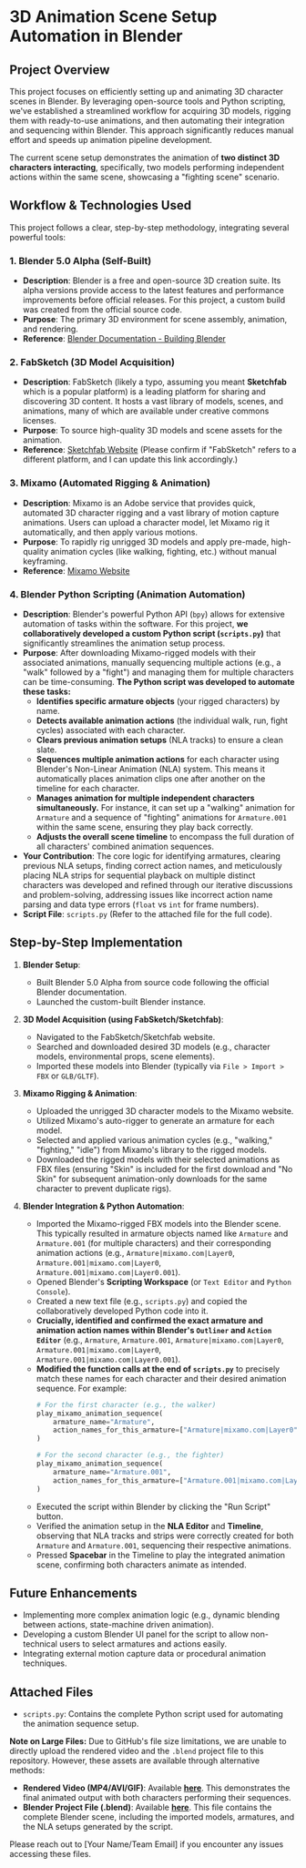 # 3D Animation Scene Setup Automation in Blender

## Project Overview

This project focuses on efficiently setting up and animating 3D character scenes in Blender. By leveraging open-source tools and Python scripting, we've established a streamlined workflow for acquiring 3D models, rigging them with ready-to-use animations, and then automating their integration and sequencing within Blender. This approach significantly reduces manual effort and speeds up animation pipeline development.

The current scene setup demonstrates the animation of **two distinct 3D characters interacting**, specifically, two models performing independent actions within the same scene, showcasing a "fighting scene" scenario.

## Workflow & Technologies Used

This project follows a clear, step-by-step methodology, integrating several powerful tools:

### 1. Blender 5.0 Alpha (Self-Built)

* **Description**: Blender is a free and open-source 3D creation suite. Its alpha versions provide access to the latest features and performance improvements before official releases. For this project, a custom build was created from the official source code.
* **Purpose**: The primary 3D environment for scene assembly, animation, and rendering.
* **Reference**: [Blender Documentation - Building Blender](https://docs.blender.org/manual/en/latest/advanced/building_blender/index.html)

### 2. FabSketch (3D Model Acquisition)

* **Description**: FabSketch (likely a typo, assuming you meant **Sketchfab** which is a popular platform) is a leading platform for sharing and discovering 3D content. It hosts a vast library of models, scenes, and animations, many of which are available under creative commons licenses.
* **Purpose**: To source high-quality 3D models and scene assets for the animation.
* **Reference**: [Sketchfab Website](https://sketchfab.com/) (Please confirm if "FabSketch" refers to a different platform, and I can update this link accordingly.)

### 3. Mixamo (Automated Rigging & Animation)

* **Description**: Mixamo is an Adobe service that provides quick, automated 3D character rigging and a vast library of motion capture animations. Users can upload a character model, let Mixamo rig it automatically, and then apply various motions.
* **Purpose**: To rapidly rig unrigged 3D models and apply pre-made, high-quality animation cycles (like walking, fighting, etc.) without manual keyframing.
* **Reference**: [Mixamo Website](https://www.mixamo.com/)

### 4. Blender Python Scripting (Animation Automation)

* **Description**: Blender's powerful Python API (`bpy`) allows for extensive automation of tasks within the software. For this project, **we collaboratively developed a custom Python script (`scripts.py`)** that significantly streamlines the animation setup process.
* **Purpose**: After downloading Mixamo-rigged models with their associated animations, manually sequencing multiple actions (e.g., a "walk" followed by a "fight") and managing them for multiple characters can be time-consuming. **The Python script was developed to automate these tasks:**
    * **Identifies specific armature objects** (your rigged characters) by name.
    * **Detects available animation actions** (the individual walk, run, fight cycles) associated with each character.
    * **Clears previous animation setups** (NLA tracks) to ensure a clean slate.
    * **Sequences multiple animation actions** for each character using Blender's Non-Linear Animation (NLA) system. This means it automatically places animation clips one after another on the timeline for each character.
    * **Manages animation for multiple independent characters simultaneously.** For instance, it can set up a "walking" animation for `Armature` and a sequence of "fighting" animations for `Armature.001` within the same scene, ensuring they play back correctly.
    * **Adjusts the overall scene timeline** to encompass the full duration of all characters' combined animation sequences.
* **Your Contribution**: The core logic for identifying armatures, clearing previous NLA setups, finding correct action names, and meticulously placing NLA strips for sequential playback on multiple distinct characters was developed and refined through our iterative discussions and problem-solving, addressing issues like incorrect action name parsing and data type errors (`float` vs `int` for frame numbers).
* **Script File**: `scripts.py` (Refer to the attached file for the full code).

## Step-by-Step Implementation

1.  **Blender Setup**:
    * Built Blender 5.0 Alpha from source code following the official Blender documentation.
    * Launched the custom-built Blender instance.

2.  **3D Model Acquisition (using FabSketch/Sketchfab)**:
    * Navigated to the FabSketch/Sketchfab website.
    * Searched and downloaded desired 3D models (e.g., character models, environmental props, scene elements).
    * Imported these models into Blender (typically via `File > Import > FBX` or `GLB/GLTF`).

3.  **Mixamo Rigging & Animation**:
    * Uploaded the unrigged 3D character models to the Mixamo website.
    * Utilized Mixamo's auto-rigger to generate an armature for each model.
    * Selected and applied various animation cycles (e.g., "walking," "fighting," "idle") from Mixamo's library to the rigged models.
    * Downloaded the rigged models with their selected animations as FBX files (ensuring "Skin" is included for the first download and "No Skin" for subsequent animation-only downloads for the same character to prevent duplicate rigs).

4.  **Blender Integration & Python Automation**:
    * Imported the Mixamo-rigged FBX models into the Blender scene. This typically resulted in armature objects named like `Armature` and `Armature.001` (for multiple characters) and their corresponding animation actions (e.g., `Armature|mixamo.com|Layer0`, `Armature.001|mixamo.com|Layer0`, `Armature.001|mixamo.com|Layer0.001`).
    * Opened Blender's **Scripting Workspace** (or `Text Editor` and `Python Console`).
    * Created a new text file (e.g., `scripts.py`) and copied the collaboratively developed Python code into it.
    * **Crucially, identified and confirmed the exact armature and animation action names within Blender's `Outliner` and `Action Editor`** (e.g., `Armature`, `Armature.001`, `Armature|mixamo.com|Layer0`, `Armature.001|mixamo.com|Layer0`, `Armature.001|mixamo.com|Layer0.001`).
    * **Modified the function calls at the end of `scripts.py`** to precisely match these names for each character and their desired animation sequence. For example:
        ```python
        # For the first character (e.g., the walker)
        play_mixamo_animation_sequence(
            armature_name="Armature",
            action_names_for_this_armature=["Armature|mixamo.com|Layer0"] # Walking action
        )

        # For the second character (e.g., the fighter)
        play_mixamo_animation_sequence(
            armature_name="Armature.001",
            action_names_for_this_armature=["Armature.001|mixamo.com|Layer0", "Armature.001|mixamo.com|Layer0.001"] # Fighting sequence
        )
        ```
    * Executed the script within Blender by clicking the "Run Script" button.
    * Verified the animation setup in the **NLA Editor** and **Timeline**, observing that NLA tracks and strips were correctly created for both `Armature` and `Armature.001`, sequencing their respective animations.
    * Pressed **Spacebar** in the Timeline to play the integrated animation scene, confirming both characters animate as intended.

## Future Enhancements

* Implementing more complex animation logic (e.g., dynamic blending between actions, state-machine driven animation).
* Developing a custom Blender UI panel for the script to allow non-technical users to select armatures and actions easily.
* Integrating external motion capture data or procedural animation techniques.

## Attached Files

* `scripts.py`: Contains the complete Python script used for automating the animation sequence setup.

**Note on Large Files:**
Due to GitHub's file size limitations, we are unable to directly upload the rendered video and the `.blend` project file to this repository. However, these assets are available through alternative methods:

* **Rendered Video (MP4/AVI/GIF)**: Available [**here**](<LINK_TO_CLOUD_STORAGE_OR_INTERNAL_SHARE>). This demonstrates the final animated output with both characters performing their sequences.
* **Blender Project File (.blend)**: Available [**here**](<LINK_TO_TO_CLOUD_STORAGE_OR_INTERNAL_SHARE>). This file contains the complete Blender scene, including the imported models, armatures, and the NLA setups generated by the script.

Please reach out to [Your Name/Team Email] if you encounter any issues accessing these files.